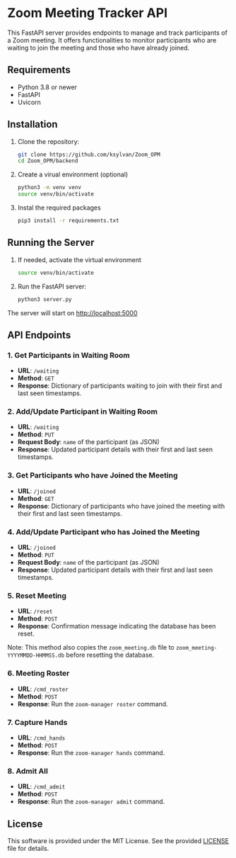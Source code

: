 # Zoom Meeting Tracker API

This FastAPI server provides endpoints to manage and track participants of a Zoom meeting. It offers functionalities to monitor participants who are waiting to join the meeting and those who have already joined.

## Requirements

- Python 3.8 or newer
- FastAPI
- Uvicorn

## Installation

1. Clone the repository:

   ```bash
   git clone https://github.com/ksylvan/Zoom_OPM
   cd Zoom_OPM/backend
   ```

2. Create a virual environment (optional)

   ```bash
   python3 -m venv venv
   source venv/bin/activate
   ```

3. Instal the required packages

   ```bash
   pip3 install -r requirements.txt
   ```

## Running the Server

1. If needed, activate the virtual environment

   ```bash
   source venv/bin/activate
   ```

2. Run the FastAPI server:

   ```bash
   python3 server.py
   ```

The server will start on <http://localhost:5000>

## API Endpoints

### 1. Get Participants in Waiting Room

- **URL**: `/waiting`
- **Method**: `GET`
- **Response**: Dictionary of participants waiting to join with their first and last seen timestamps.

### 2. Add/Update Participant in Waiting Room

- **URL**: `/waiting`
- **Method**: `PUT`
- **Request Body**: `name` of the participant (as JSON)
- **Response**: Updated participant details with their first and last seen timestamps.

### 3. Get Participants who have Joined the Meeting

- **URL**: `/joined`
- **Method**: `GET`
- **Response**: Dictionary of participants who have joined the meeting with their first and last seen timestamps.

### 4. Add/Update Participant who has Joined the Meeting

- **URL**: `/joined`
- **Method**: `PUT`
- **Request Body**: `name` of the participant (as JSON)
- **Response**: Updated participant details with their first and last seen timestamps.

### 5. Reset Meeting

- **URL**: `/reset`
- **Method**: `POST`
- **Response**: Confirmation message indicating the database has been reset.

Note: This method also copies the `zoom_meeting.db` file to `zoom_meeting-YYYYMMDD-HHMMSS.db`
before resetting the database.

### 6. Meeting Roster

- **URL**: `/cmd_roster`
- **Method**: `POST`
- **Response**: Run the `zoom-manager roster` command.

### 7. Capture Hands

- **URL**: `/cmd_hands`
- **Method**: `POST`
- **Response**: Run the `zoom-manager hands` command.

### 8. Admit All

- **URL**: `/cmd_admit`
- **Method**: `POST`
- **Response**: Run the `zoom-manager admit` command.

## License

This software is provided under the MIT License. See the provided [LICENSE](../LICENSE) file for details.
